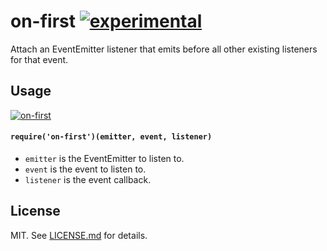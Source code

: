 # on-first [![experimental](http://hughsk.github.io/stability-badges/dist/experimental.svg)](http://github.com/hughsk/stability-badges) #

Attach an EventEmitter listener that emits before all other existing listeners
for that event.

## Usage ##

[![on-first](https://nodei.co/npm/on-first.png?mini=true)](https://nodei.co/npm/on-first)

#### `require('on-first')(emitter, event, listener)` ####

* `emitter` is the EventEmitter to listen to.
* `event` is the event to listen to.
* `listener` is the event callback.

## License ##

MIT. See [LICENSE.md](http://github.com/hughsk/on-first/blob/master/LICENSE.md) for details.

